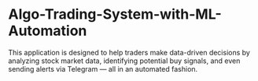 # Algo-Trading-System-with-ML-Automation
This application is designed to help traders make data-driven decisions by analyzing stock market data, identifying potential buy signals, and even sending alerts via Telegram — all in an automated fashion.
